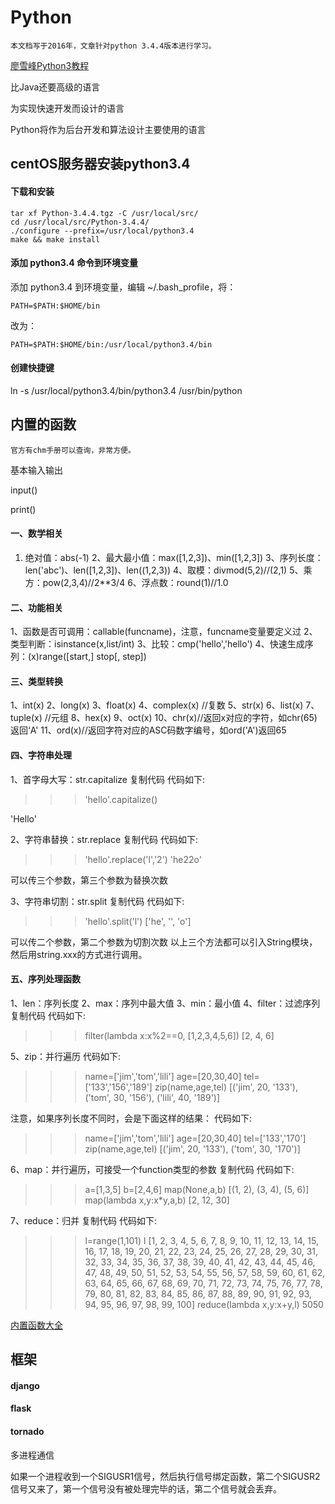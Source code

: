 # Python

```
本文档写于2016年，文章针对python 3.4.4版本进行学习。
```

[廖雪峰Python3教程](http://www.liaoxuefeng.com/wiki/0014316089557264a6b348958f449949df42a6d3a2e542c000)

比Java还要高级的语言

为实现快速开发而设计的语言

Python将作为后台开发和算法设计主要使用的语言

## centOS服务器安装python3.4

#### 下载和安装

	tar xf Python-3.4.4.tgz -C /usr/local/src/ 
	cd /usr/local/src/Python-3.4.4/ 
	./configure --prefix=/usr/local/python3.4 
	make && make install

#### 添加 python3.4 命令到环境变量 

添加 python3.4 到环境变量，编辑 ~/.bash_profile，将： 

	PATH=$PATH:$HOME/bin 

改为： 

	PATH=$PATH:$HOME/bin:/usr/local/python3.4/bin 

#### 创建快捷键

ln -s /usr/local/python3.4/bin/python3.4 /usr/bin/python

## 内置的函数

```
官方有chm手册可以查询，非常方便。
```

基本输入输出

input()

print()

#### 一、数学相关

1. 绝对值：abs(-1)
2、最大最小值：max([1,2,3])、min([1,2,3])
3、序列长度：len('abc')、len([1,2,3])、len((1,2,3))
4、取模：divmod(5,2)//(2,1)
5、乘方：pow(2,3,4)//2**3/4
6、浮点数：round(1)//1.0

#### 二、功能相关

1、函数是否可调用：callable(funcname)，注意，funcname变量要定义过
2、类型判断：isinstance(x,list/int)
3、比较：cmp('hello','hello')
4、快速生成序列：(x)range([start,] stop[, step])

#### 三、类型转换

1、int(x)
2、long(x)
3、float(x)
4、complex(x) //复数
5、str(x)
6、list(x)
7、tuple(x) //元组
8、hex(x)
9、oct(x)
10、chr(x)//返回x对应的字符，如chr(65)返回‘A'
11、ord(x)//返回字符对应的ASC码数字编号，如ord('A')返回65

#### 四、字符串处理

1、首字母大写：str.capitalize
复制代码 代码如下:

>>> 'hello'.capitalize()

'Hello'

2、字符串替换：str.replace
复制代码 代码如下:

>>> 'hello'.replace('l','2')
'he22o'

可以传三个参数，第三个参数为替换次数

3、字符串切割：str.split
复制代码 代码如下:

>>> 'hello'.split('l')
['he', '', 'o']

可以传二个参数，第二个参数为切割次数
以上三个方法都可以引入String模块，然后用string.xxx的方式进行调用。

#### 五、序列处理函数

1、len：序列长度
2、max：序列中最大值
3、min：最小值
4、filter：过滤序列
复制代码 代码如下:

>>> filter(lambda x:x%2==0, [1,2,3,4,5,6])
[2, 4, 6]

5、zip：并行遍历
代码如下:

>>> name=['jim','tom','lili']
>>> age=[20,30,40]
>>> tel=['133','156','189']
>>> zip(name,age,tel)
[('jim', 20, '133'), ('tom', 30, '156'), ('lili', 40, '189')]

注意，如果序列长度不同时，会是下面这样的结果：
代码如下:

>>> name=['jim','tom','lili']
>>> age=[20,30,40]
>>> tel=['133','170']
>>> zip(name,age,tel)
[('jim', 20, '133'), ('tom', 30, '170')]

6、map：并行遍历，可接受一个function类型的参数
复制代码 代码如下:

>>> a=[1,3,5]
>>> b=[2,4,6]
>>> map(None,a,b)
[(1, 2), (3, 4), (5, 6)]
>>> map(lambda x,y:x*y,a,b)
[2, 12, 30]

7、reduce：归并
复制代码 代码如下:

>>> l=range(1,101)
>>> l
[1, 2, 3, 4, 5, 6, 7, 8, 9, 10, 11, 12, 13, 14, 15, 16, 17, 18, 19, 20, 21, 22, 23, 24, 25, 26, 27, 28, 29, 30, 31, 32, 33, 34, 35, 36, 37, 38, 39, 40, 41, 42, 43, 44, 45, 46, 47, 48, 49, 50, 51, 52, 53, 54, 55, 56, 57, 58, 59, 60, 61, 62, 63, 64, 65, 66, 67, 68, 69, 70, 71, 72, 73, 74, 75, 76, 77, 78, 79, 80, 81, 82, 83, 84, 85, 86, 87, 88, 89, 90, 91, 92, 93, 94, 95, 96, 97, 98, 99, 100]
>>> reduce(lambda x,y:x+y,l)
5050

[内置函数大全](http://jianfeihit.iteye.com/blog/1835272)

## 框架

#### django

#### flask

#### tornado

多进程通信

如果一个进程收到一个SIGUSR1信号，然后执行信号绑定函数，第二个SIGUSR2信号又来了，第一个信号没有被处理完毕的话，第二个信号就会丢弃。



